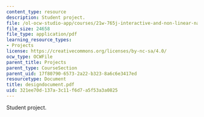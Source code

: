 ```yaml
---
content_type: resource
description: Student project.
file: /ol-ocw-studio-app/courses/21w-765j-interactive-and-non-linear-narrative-theory-and-practice-spring-2004/321ee70d137a3c11f6d7a5f53a3a0825_designdocument.pdf
file_size: 24658
file_type: application/pdf
learning_resource_types:
- Projects
license: https://creativecommons.org/licenses/by-nc-sa/4.0/
ocw_type: OCWFile
parent_title: Projects
parent_type: CourseSection
parent_uid: 17f80790-6573-2a22-b323-8a6c6e3417ed
resourcetype: Document
title: designdocument.pdf
uid: 321ee70d-137a-3c11-f6d7-a5f53a3a0825
---
```

Student project.